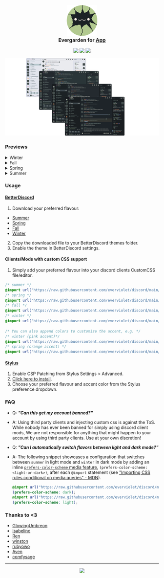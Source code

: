 <h3 align="center">
	<img src="https://github.com/everviolet/.github/raw/main/assets/logo-circle.png" width="100" alt="Logo"/><br/>
	Evergarden for <a href="https://github.com/everviolet/discord">App</a>
</h3>

<p align="center">
	<a href="https://github.com/everviolet/discord/stargazers"><img src="https://img.shields.io/github/stars/everviolet/discord?style=for-the-badge&colorA=313B40&colorB=DBBC7F"></a>
	<a href="https://github.com/everviolet/discord/issues"><img src="https://img.shields.io/github/issues/everviolet/discord?style=for-the-badge&colorA=313B40&colorB=E69875"></a>
	<a href="https://github.com/everviolet/discord/contributors"><img src="https://img.shields.io/github/contributors/everviolet/discord?style=for-the-badge&colorA=313B40&colorB=97C9C3"></a>
</p>

<p align="center">
	<img src="https://raw.githubusercontent.com/everviolet/discord/main/assets/previews/preview.webp"/>
</p>

### Previews

<details>
<summary>Winter</summary>
<img src="https://raw.githubusercontent.com/everviolet/discord/main/assets/previews/winter.webp"/>
</details>
<details>
<summary>Fall</summary>
<img src="https://raw.githubusercontent.com/everviolet/discord/main/assets/previews/fall.webp"/>
</details>
<details>
<summary>Spring</summary>
<img src="https://raw.githubusercontent.com/everviolet/discord/main/assets/previews/spring.webp"/>
</details>
<details>
<summary>Summer</summary>
<img src="https://raw.githubusercontent.com/everviolet/discord/main/assets/previews/summer.webp"/>
</details>

### Usage

#### [BetterDiscord](https://betterdiscord.app)

1. Download your preferred flavour:

- [Summer](./themes/summer.theme.css?raw=1)
- [Spring](./themes/spring.theme.css?raw=1)
- [Fall](./themes/fall.theme.css?raw=1)
- [Winter](./themes/winter.theme.css?raw=1)

2. Copy the downloaded file to your BetterDiscord themes folder.
3. Enable the theme in BetterDiscord settings.

#### Clients/Mods with custom CSS support

1. Simply add your preferred flavour into your discord clients CustomCSS file/editor.

```css
/* summer */
@import url("https://raw.githubusercontent.com/everviolet/discord/main/dist/dist/evergarden-summer.theme.css");
/* spring */
@import url("https://raw.githubusercontent.com/everviolet/discord/main/dist/dist/evergarden-spring.theme.css");
/* fall */
@import url("https://raw.githubusercontent.com/everviolet/discord/main/dist/dist/evergarden-fall.theme.css");
/* winter */
@import url("https://raw.githubusercontent.com/everviolet/discord/main/dist/dist/evergarden-winter.theme.css");

/* You can also append colors to customize the accent, e.g. */
/* winter (pink accent)*/
@import url("https://raw.githubusercontent.com/everviolet/discord/main/dist/dist/evergarden-winter-pink.theme.css");
/* spring (orange accent) */
@import url("https://raw.githubusercontent.com/everviolet/discord/main/dist/dist/evergarden-spring-orange.theme.css");
```

#### [Stylus](https://github.com/openstyles/stylus)

1. Enable CSP Patching from Stylus Settings > Advanced.
2. [Click here to install](https://github.com/everviolet/discord/raw/main/discord.user.css).
3. Choose your preferred flavour and accent color from the Stylus preference dropdown.

### FAQ

- Q: **_"Can this get my account banned?"_**
- A: Using third party clients and injecting custom css is against the ToS. While nobody has ever been banned for simply using discord client mods, We are not responsible for anything that might happen to your account by using third party clients. Use at your own discretion!

- Q: **_"Can I automatically switch flavors between light and dark mode?"_**
- A: The following snippet showcases a configuration that switches between
  `summer` in light mode and `winter` in dark mode by adding an inline
  [`prefers-color-scheme` media
  feature](https://developer.mozilla.org/en-US/docs/Web/CSS/@media/prefers-color-scheme),
  `(prefers-color-scheme: <light-or-dark>)`, after each `@import` statement
  (see ["Importing CSS rules conditional on media queries" -
  MDN](https://developer.mozilla.org/en-US/docs/Web/CSS/@import#importing_css_rules_conditional_on_media_queries)).

  ```css
  @import url("https://raw.githubusercontent.com/everviolet/discord/main/dist/dist/evergarden-winter.theme.css")
  (prefers-color-scheme: dark);
  @import url("https://raw.githubusercontent.com/everviolet/discord/main/dist/dist/evergarden-summer.theme.css")
  (prefers-color-scheme: light);
  ```

### Thanks to <3

- [GlowingUmbreon](https://github.com/glowingumbreon)
- [Isabelinc](https://github.com/Isabelincorp)
- [Ren](https://github.com/watatomo)
- [winston](https://github.com/nekowinston)
- [rubyowo](https://github.com/rubyowo)
- [Aven](https://github.com/ToxicAven)
- [comfysage](https://github.com/comfysage)

<hr>

<p align="center">
	<a href="https://github.com/comfysage/evergarden/blob/mega/LICENSE"><img src="https://img.shields.io/static/v1.svg?style=for-the-badge&label=LICENSE&message=GPL3&colorA=313B40&colorB=9BB5CF"/></a>
</p>
